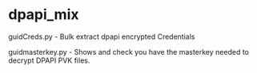 # dpapi_mix



guidCreds.py - Bulk extract dpapi encrypted Credentials


guidmasterkey.py - Shows and check you have the masterkey needed to decrypt DPAPI PVK files.
